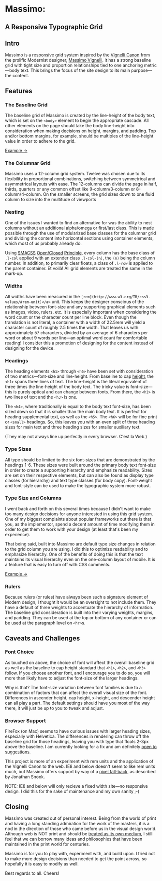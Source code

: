 # Massimo:
## A Responsive Typographic Grid

## Intro

Massimo is a responsive grid system inspired by the [Vignelli Canon](http://www.vignelli.com/canon.pdf) from the prolific Modernist designer, [Massimo Vignelli](http://en.wikipedia.org/wiki/Massimo_Vignelli). It has a strong baseline grid with tight size and proportion relationships tied to one anchoring metric&mdash;body text. This brings the focus of the site design to its main purpose&mdash;the content.

## Features

### The Baseline Grid

The baseline grid of Massimo is created by the line-height of the body text, which is set on the `<body>` element to begin the appropriate cascade. All other elements on the page should take the body line-height into consideration when making decisions on height, margins, and padding. Top and/or bottom margins, for example, should be multiples of the line-height value in order to adhere to the grid.

[Example &rarr;](example.html)

### The Columnar Grid

Massimo uses a 12-column grid system. Twelve was chosen due to its flexibility in proportional combinations, switching between symmetrical and asymmetrical layouts with ease. The 12-columns can divide the page in half, thirds, quarters or any common offset like 9-column/3-column or 8-column/4-column. On the smaller screens, the grid sizes down to one fluid column to size into the multitude of viewports

### Nesting

One of the issues I wanted to find an alternative for was the ability to nest columns without an additional alpha/omega or first/last class. This is made possible through the use of modularized base classes for the columnar grid and dividing the content into horizontal sections using container elements, which most of us probably already do. 

Using [SMACSS](http://smacss.com/) [Open/Closed](http://en.wikipedia.org/wiki/Open/closed_principle) [Principle](http://csswizardry.com/2012/06/the-open-closed-principle-applied-to-css/), every column has the base class of `.l-col` applied with an extender class `.l-col-(n)`, the `(n)` being the column number. In addition, to primarily clear floats, a class of `.l-row` is applied to the parent container. Et voil&agrave;! All grid elements are treated the same in the mark-up.

### Widths

All widths have been measured in the `[rem](http://www.w3.org/TR/css3-values/#rem-unit)</a>` unit. This keeps the designer conscious of the relationship between font-size and any supporting graphical elements such as images, video, rulers, etc. It is especially important when considering the word count or the character count per line block. Even though the translation is not literal, a container with a width of 22.5rem will yield a character count of roughly 2.5 times the width. That leaves us with approximately 57 characters, divided by an average of 6 characters per word or about 9 words per line&mdash;an optimal word count for comfortable reading! I consider this a promotion of designing for the content instead of designing for the device.

### Headings

The heading elements `<h1>` through `<h6>` have been set with consideration of two metrics&mdash;font-size and line-height. From baseline to cap [height](http://en.wikipedia.org/wiki/Cap_height), the `<h1>` spans three lines of text. The line-height is the literal equivalent of three times the line-height of the body text. The tricky value is font-size&mdash;this is purely optical and can change between fonts. From there, the `<h2>` is two lines of text and the `<h3>` is one.

The `<h4>`, where traditionally is equal to the body text font-size, has been sized down so that it is smaller than the main body text. It is perfect for heading supplemental text, as well as the `<h5>`. The `<h6>` will be for fine print or `<small>` headings. So, this leaves you with an even split of three heading sizes for main text and three heading sizes for smaller auxiliary text.

\(They may not always line up perfectly in every browser. C'est la Web.\)

### Type Sizes

All type should be limited to the six font-sizes that are demonstrated by the headings 1-6. These sizes were built around the primary body text font-size in order to create a supporting hierarchy and emphasize readability. Sizes are set on their respective elements, but can also be found as display type classes \(for hierarchy\) and text type classes \(for body copy\). Font-weight and font-style can be used to make the typographic system more robust.

### Type Size and Columns

I went back and forth on this several times because I didn't want to make too many design decisions for anyone interested in using this grid system. One of my biggest complaints about popular frameworks out there is that you, as the implementor, spend a decent amount of time modifying them in order to get them to work with your design (at least that's been my experience).

That being said, built into Massimo are default type size changes in relation to the grid column you are using. I did this to optimize readability and to emphasize hierarchy. One of the benefits of doing this is that the text maintains its visual hierarchy even on the one-column layout of mobile. It is a feature that is easy to turn off with CSS comments.

[Example &rarr;](example.html)

### Rulers

Because rulers \(or rules\) have always been such a signature element of Modern design, I thought it would be an oversight to not include them. They have a default of three weights to accentuate the hierarchy of information. The baseline grid consideration is built into their varying weights, margins, and padding. They can be used at the top or bottom of any container or can be used at the paragraph level on `<hr>`s.

## Caveats and Challenges

### Font Choice

As touched on above, the choice of font will affect the overall baseline grid as well as the baseline to cap height standard that `<h1>`, `<h2>`, and `<h3>` follow. If you choose another font, and I encourage you to do so, you will more than likely have to adjust the font-size of the larger headings.

Why is that? The font-size variation between font families is due to a combination of factors that can affect the overall visual size of the font. Differences in ascender height, cap height, x-height, and descender height can all play a part. The default settings should have you most of the way there, it will just be up to you to tweak and adjust.

### Browser Support

FireFox \(on Mac\) seems to have curious issues with larger heading sizes, especially with Helvetica. The differences in rendering can throw off the baseline grid for those headings, leaving you with type that floats 2-3px above the baseline. I am currently looking for a fix and am definitely [open to suggestions](http://alchemyindesign.com/contact.html).

This project is more of an experiment with rem units and the application of the Vignelli Canon to the web. IE8 and below doesn't seem to like rem units much, but Massimo offers support by way of a [pixel fall-back](http://snook.ca/archives/html_and_css/font-size-with-rem), as described by Jonathan Snook.

NOTE: IE8 and below will only recieve a fixed width site&mdash;no responsive design. I did this for the sake of maintenance and my own sanity ;\-\)

## Closing

Massimo was created out of personal interest. Being from the world of print and having a long standing admiration for the work of the masters, it is a nod in the direction of those who came before us in the visual design world. Although web is NOT print and should be [treated as its own medium](http://www.alistapart.com/articles/the-web-aesthetic/), I still feel that we can borrow many ideas and philosophies that have been maintained in the print world for centuries. 

Massimo is for you to play with, experiment with, and build upon. I tried not to make more design decisions than needed to get the point across, so hopefully it is easy to modify as well.

Best regards to all. Cheers!